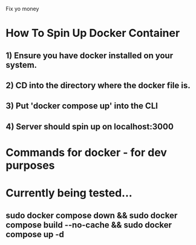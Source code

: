 Fix yo money

# How To Spin Up Docker Container

## 1) Ensure you have docker installed on your system.

## 2) CD into the directory where the docker file is.

## 3) Put 'docker compose up' into the CLI

## 4) Server should spin up on localhost:3000

# Commands for docker - for dev purposes

# Currently being tested...

## sudo docker compose down && sudo docker compose build --no-cache && sudo docker compose up -d